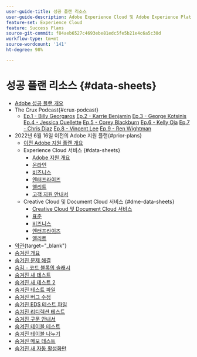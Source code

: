 ```yaml
---
user-guide-title: 성공 플랜 리소스
user-guide-description: Adobe Experience Cloud 및 Adobe Experience Platform을 위한 성공 플랜 및 지원 리소스입니다.
feature-set: Experience Cloud
feature: Success Plans
source-git-commit: f84aeb6527c4693ebe81edc5fe5b21e4c6a5c30d
workflow-type: tm+mt
source-wordcount: '141'
ht-degree: 98%

---
```



# 성공 플랜 리소스 {#data-sheets}

+ [Adobe 성공 플랜 개요](overview.md)
+ The Crux Podcast{#crux-podcast}
   + [Ep.1 - Billy Georgaros](episode1.md)
     [Ep.2 - Karrie Benjamin](episode2.md)
     [Ep.3 - George Kotsinis](episode3.md)
     [Ep.4 - Jessica Ouellette](episode4.md)
     [Ep.5 - Corey Blackburn](episode5.md)
     [Ep.6 - Kelly Oja](episode6.md)
     [Ep.7 - Chris Diaz](episode7.md)
     [Ep.8 - Vincent Lee](episode8.md)
     [Ep.9 - Ren Wightman](episode9.md)
+ 2022년 6월 16일 이전의 Adobe 지원 플랜{#prior-plans}
   + [이전 Adobe 지원 플랜 개요](overview-prior-plans.md)
   + Experience Cloud 서비스 {#data-sheets}
      + [Adobe 지원 개요](dx-overview.md)
      + [온라인](online.md)
      + [비즈니스](business.md)
      + [엔터프라이즈](enterprise.md)
      + [엘리트](elite.md)
      + [고객 지원 안내서](support-guide.md)
   + Creative Cloud 및 Document Cloud 서비스 {#dme-data-sheets}
      + [Creative Cloud 및 Document Cloud 서비스](dme-overview.md)
      + [표준](dme-standard.md)
      + [비즈니스](dme-business.md)
      + [엔터프라이즈](dme-enterprise.md)
      + [엘리트](dme-elite.md)
+ [약관](https://helpx.adobe.com/kr/support/programs/support-policies-terms-conditions.html){target="_blank"}
+ [숨겨진 개요](hidden-overview.md)
+ [숨겨진 문제 해결](hidden-trouble.md)
+ [숨김 - 코드 블록의 슬래시](hidden/slashes-in-code-blocks.md)
+ [숨겨진 새 테스트](hidden-new-test.md)
+ [숨겨진 새 테스트 2](hidden-new-test-2.md)
+ [숨겨진 테스트 파일](hidden-test.md)
+ [숨겨진 버그 수정](hidden/bug-fixes.md)
+ [숨겨진 EDS 테스트 파일](hidden/test-page.md)
+ [숨겨진 리디렉션 테스트](hidden/test-redirection.md)
+ [숨겨진 구문 안내서](hidden/syntax-style-guide.md)
+ [숨겨진 테이블 테스트](hidden/tables.md)
+ [숨겨진 테이블 나누기](hidden/table-breaks.md)
+ [숨겨진 메모 테스트](hidden/note-test.md)
+ [숨겨진 새 자동 활성화만](hidden/autoactivate.md)

<!--
+ [Hidden table breaks](hidden/table-breaks.md)


Articles must be added to this TOC file in order to render.

Use this list format to specify links to articles and section headings that expand and collapse in the left rail of the user guide.

An article link CANNOT be used as a section heading.
-->
